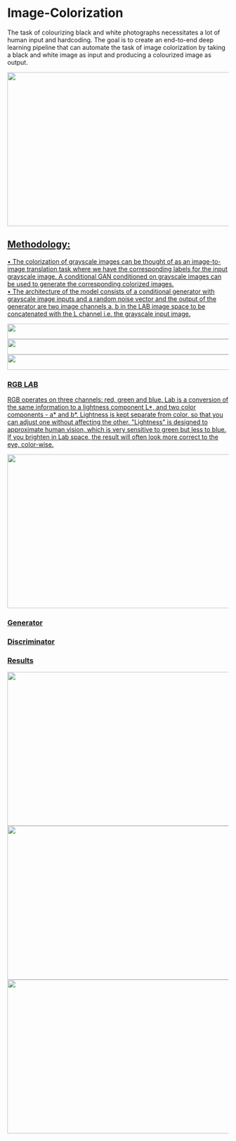 # Image-Colorization

The task of colourizing black and white photographs necessitates a lot of human input and hardcoding. The goal is to create an end-to-end deep learning pipeline that can automate the task of image colorization by taking a black and white image as input and producing a colourized image as output.

<a href="url"><img src="https://user-images.githubusercontent.com/96406063/176648573-ffd59db0-431c-46b0-aa52-642a661229d5.png" width="720" height = "350">

## Methodology:

•	The colorization of grayscale images can be thought of as an image-to-image translation task where we have the corresponding labels for the input grayscale image. A conditional GAN conditioned on grayscale images can be used to generate the corresponding colorized images.</br>
•	The architecture of the model consists of a conditional generator with grayscale image inputs and a random noise vector and the output of the generator are two image channels a, b in the LAB image space to be concatenated with the L channel i.e. the grayscale input image.

<a href="url"><img src="https://user-images.githubusercontent.com/96406063/176681673-337b10ab-ac3d-4552-9db5-f2d003ce0200.png" width="720" height = "35">
  <a href="url"><img src="https://user-images.githubusercontent.com/96406063/176681474-04b8e936-8095-4260-a4b4-e4d53f9047d7.png" width="720" height = "35">
<a href="url"><img src="https://user-images.githubusercontent.com/96406063/176681259-7b140bc9-9bc8-4d4c-bfce-5e5c47ede77a.png" width="720" height = "35">

### RGB L*A*B

RGB operates on three channels: red, green and blue. Lab is a conversion of the same information to a lightness component L*, and two color components - a* and b*. Lightness is kept separate from color, so that you can adjust one without affecting the other. "Lightness" is designed to approximate human vision, which is very sensitive to green but less to blue. If you brighten in Lab space, the result will often look more correct to the eye, color-wise. 

<a href="url"><img src="https://user-images.githubusercontent.com/96406063/176662878-a3327a91-ea30-4600-ac23-9bb934b30de7.png" width="720" height = "350">


### Generator

### Discriminator
  
### Results
  
  <a href="url"><img src="https://user-images.githubusercontent.com/96406063/176685572-d9e0a967-2709-49e6-80e0-de750f8b22a9.png" width="720" height = "350">
  <a href="url"><img src="https://user-images.githubusercontent.com/96406063/176715153-d17bf7f1-f7e3-439f-ad29-a0825bca1972.png" width="720" height = "350">
  <a href="url"><img src="https://user-images.githubusercontent.com/96406063/176715174-1c1bc074-dad8-4f75-a9da-461e131d4bf5.png" width="720" height = "350">
  

  
